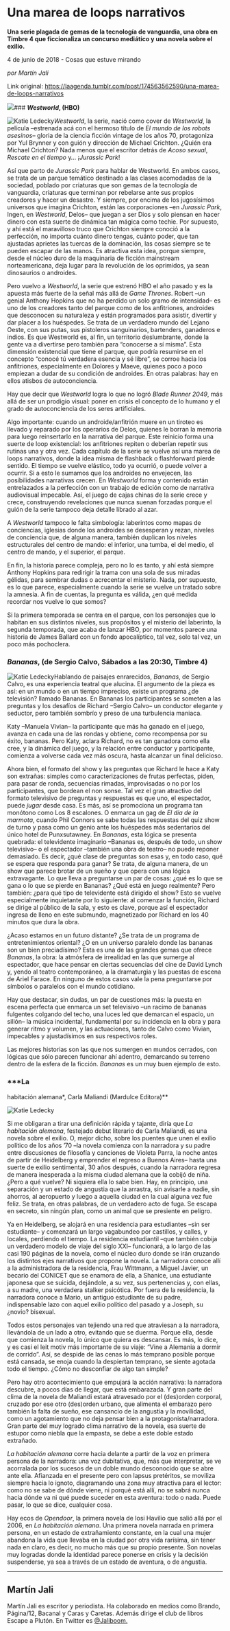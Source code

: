 # Una marea de loops narrativos

**Una serie plagada de gemas de la tecnología de vanguardia, una obra en Timbre 4 que ficcionaliza un concurso mediático y una novela sobre el exilio.**

4 de junio de 2018 - Cosas que estuve mirando

_por Martín Jali_

Link original: https://laagenda.tumblr.com/post/174563562590/una-marea-de-loops-narrativos

![](https://64.media.tumblr.com/55c46e2237aac3860d4c041e031aa893/tumblr_inline_p9taa2H9A41t6q87u_500.jpg)### ***Westworld*, (HBO)**

![Katie Ledecky](https://64.media.tumblr.com/67499d8a9714dc6c117be43952b47775/tumblr_inline_p9szg6Uh1u1t6q87u_400.jpg)*Westworld*,
la serie, nació como cover de *Westworld*,
la película –estrenada acá con el hermoso título de *El
mundo de los robots asesinos*–
gloria de la ciencia ficción vintage de los años 70, protagoniza
por Yul Brynner y con guión y dirección de Michael Crichton. ¿Quién
era Michael Crichton? Nada menos que el escritor detrás de *Acoso
sexual*,
*Rescate en
el tiempo*
y… ¡*Jurassic
Park*! 


Así
que parto de *Jurassic
Park* para
hablar de Westworld. En ambos casos, se trata de un parque temático
destinado a las clases acomodadas de la sociedad, poblado por
criaturas que son gemas de la tecnología de vanguardia, criaturas
que terminan por rebelarse ante sus propios creadores y hacer un
desastre. Y siempre, por encima de los jugosísimos universos que
imagina Crichton, están las corporaciones –en *Jurassic
Park*,
Ingen, en *Westworld*,
Delos– que juegan a ser Dios y solo piensan en hacer dinero con
esta suerte de dinámica tan mágica como techie. Por supuesto, y ahí
está el maravilloso truco que Crichton siempre conoció a la
perfección, no importa cuánto dinero tengas, cuánto poder, que tan
ajustadas aprietes las tuercas de la dominación, las cosas siempre
se te pueden escapar de las manos. Es atractiva esta idea, porque
siempre, desde el núcleo duro de la maquinaria de ficción
mainstream norteamericana, deja lugar para la revolución de los
oprimidos, ya sean dinosaurios o androides.

Pero
vuelvo a *Westworld*,
la serie que estrenó HBO el año pasado y es la apuesta más fuerte
de la señal más allá de *Game
Thrones*.
Robert –un  genial Anthony Hopkins que no ha perdido un solo gramo
de intensidad– es uno de los creadores tanto del parque como de los
anfitriones, androides que desconocen su naturaleza y están
programados para asistir, divertir y dar placer a los huéspedes. Se
trata de un verdadero mundo del Lejano Oeste, con sus putas, sus
pistoleros sanguinarios, bartenders, ganaderos e indios. Es que
Westworld es, al fin, un territorio deslumbrante, donde la gente va a
divertirse pero también para “conocerse a sí misma”. Esta
dimensión existencial que tiene el parque, que podría resumirse en
el concepto “conocé tú verdadera esencia y sé libre”, se
corroe hacia los anfitriones, especialmente en Dolores y Maeve,
quienes poco a poco empiezan a dudar de su condición de androides.
En otras palabras: hay en ellos atisbos de autoconciencia. 


Hay
que decir que *Westworld*
logra lo que no logró *Blade
Runner 2049*,
más allá de ser un prodigio visual: poner en crisis el concepto de
lo humano y el grado de autoconciencia de los seres artificiales.

Algo
importante: cuando un androide/anfitrión muere en un tiroteo es
llevado y reparado por los operarios de Delos, quienes le borran la
memoria para luego reinsertarlo en la narrativa del parque. Este
reinicio forma una suerte de loop existencial: los anfitriones
repiten o deberían repetir sus rutinas una y otra vez. Cada capítulo
de la serie se vuelve así una marea de loops narrativos, donde la
idea misma de flashback o flashforward pierde sentido. El tiempo se
vuelve elástico, todo ya ocurrió, o puede volver a ocurrir. Si a
esto le sumamos que los androides no envejecen, las posibilidades
narrativas crecen. En *Westworld*
forma y contenido están entrelazados a la perfección con un trabajo
de edición como de narrativa audiovisual impecable. Así, el juego
de cajas chinas de la serie crece y crece, construyendo revelaciones
que nunca suenan forzadas porque el guión de la serie tampoco deja
detalle librado al azar.

A
*Westworld*
tampoco le falta simbología: laberintos como mapas de conciencias,
iglesias donde los androides se desesperan y rezan, niveles de
conciencia que, de alguna manera, también duplican los niveles
estructurales del centro de mando: el inferior, una tumba, el del
medio, el centro de mando, y el superior, el parque. 


En
fin, la historia parece compleja, pero no lo es tanto, y ahí está
siempre Anthony Hopkins para redirigir la trama con una sola de sus
miradas gélidas, para sembrar dudas o acrecentar el misterio. Nada,
por supuesto, es lo que parece, especialmente cuando la serie se
vuelve un tratado sobre la amnesia. A fin de cuentas, la pregunta es
válida, ¿en qué medida recordar nos vuelve lo que somos?   


Si
la primera temporada se centra en el parque, con los personajes que
lo habitan en sus distintos niveles, sus propósitos y el misterio
del laberinto, la segunda temporada, que acaba de lanzar HBO, por
momentos parece una historia de James Ballard con un fondo
apocalíptico, tal vez, solo tal vez, un poco más pochoclera.  


### ***Bananas*, (de Sergio Calvo, Sábados a las 20:30, Timbre 4)**

![Katie Ledecky](https://64.media.tumblr.com/0e04f09e63e72ff21b38f916e5afb9e6/tumblr_inline_p9szg7tbqh1t6q87u_400.jpg)Hablando
de paisajes enrarecidos, *Bananas*,
de Sergio Calvo, es una experiencia teatral que alucina. El argumento
de la pieza es así: en un mundo o en un tiempo impreciso, existe un
programa ¿de televisión? llamado Bananas. En Bananas los
participantes se someten a las preguntas y los desafíos de Richard
–Sergio Calvo– un conductor elegante y seductor, pero también
sombrío y preso de una turbulencia maniaca. 


Katy
–Manuela Vivian– la participante que más ha ganado en el juego,
avanza en cada una de las rondas y obtiene, como recompensa por su
éxito, bananas. Pero Katy, aclara Richard, no es tan ganadora como
ella cree, y la dinámica del juego, y la relación entre conductor y
participante, comienza a volverse cada vez más oscura, hasta
alcanzar un final delicioso. 


Ahora
bien, el formato del show y las preguntas que Richard le hace a Katy
son extrañas: simples como caracterizaciones de frutas perfectas,
piden, para pasar de ronda, secuencias rimadas, improvisadas o no por
los participantes, que bordean el non sonse. Tal vez el gran
atractivo del formato televisivo de preguntas y respuestas es que
uno, el espectador, puede *jugar*
desde casa. Es más, así se promociona un programa tan monótono
como Los 8 escalones. O enmarca un gag de *El
día de la marmota*,
cuando Phil Connors se sabe todas las respuestas del quiz show de
turno y pasa como un genio ante los huéspedes más sedentarios del
único hotel de Punxsutawney. En *Bananas*,
esta lógica se presenta quebrada: el televidente imaginario –Bananas
es, después de todo, un show televisivo– o el espectador –también
una obra de teatro– no puede reponer demasiado. Es decir, ¿qué
clase de preguntas son esas y, en todo caso, qué se espera que
responda para ganar? Se trata, de alguna manera, de un show que
parece brotar de un sueño y que opera con una lógica extravagante.
Lo que lleva a preguntarse un par de cosas: ¿qué es lo que se gana
o lo que se pierde en Bananas? ¿Qué está en juego realmente? Pero
también: ¿para qué tipo de televidente está dirigido el show?
Esto se vuelve especialmente inquietante por lo siguiente: al
comenzar la función, Richard se dirige al público de la sala, y
esto es clave, porque así el espectador ingresa de lleno en este
submundo, magnetizado por Richard en los 40 minutos que dura la obra.
 


¿Acaso
estamos en un futuro distante? ¿Se trata de un programa de
entretenimientos oriental? ¿O en un universo paralelo donde las
bananas son un bien preciadísimo? Esta es una de las grandes gemas
que ofrece *Bananas*,
la obra: la atmósfera de irrealidad en las que sumerge al
espectador, que hace pensar en ciertas secuencias del cine de David
Lynch y, yendo al teatro contemporáneo, a la dramaturgia y las
puestas de escena de Ariel Farace. En ninguno de estos casos vale la
pena preguntarse por símbolos o paralelos con el mundo cotidiano.

Hay
que destacar, sin dudas, un par de cuestiones más: la puesta en
escena perfecta que enmarca un set televisivo –un racimo de bananas
fulgentes colgando del techo, una luces led que demarcan el espacio,
un sillón– la música incidental, fundamental por su incidencia en
la obra y para generar ritmo y volumen, y las actuaciones, tanto de
Calvo como Vivian, impecables y ajustadísimos en sus respectivos
roles.

Las
mejores historias son las que nos sumergen en mundos cerrados, con
lógicas que sólo parecen funcionar ahí adentro, demarcando su
terreno dentro de la esfera de la ficción. *Bananas*
es un muy buen ejemplo de esto. 


### ***La
habitación alemana*, Carla Maliandi (Mardulce Editora)**

![Katie Ledecky](https://64.media.tumblr.com/345cd8a12ada791d7eba1c6bbd9c9e7c/tumblr_inline_p9szg7cClt1t6q87u_250.jpg)

Si
me obligaran a tirar una definición rápida y tajante, diría que *La
habitación alemana*,
festejado debut literario de Carla Maliandi, es una novela sobre el
exilio. O, mejor dicho, sobre los puentes que unen el exilio político
de los años ’70 –la novela comienza con la narradora y su padre
entre discusiones de filosofía y canciones de Violeta Parra, la
noche antes de partir de Heidelberg y emprender el regreso a Buenos
Aires– hasta una suerte de exilio sentimental, 30 años después,
cuando la narradora regresa de manera inesperada a la misma ciudad
alemana que la cobijó de niña. ¿Pero a qué vuelve? Ni siquiera
ella lo sabe bien. Hay, en principio, una separación y un estado de
angustia que la arrastra, sin avisarle a nadie, sin ahorros, al
aeropuerto y luego a aquella ciudad en la cual alguna vez fue feliz.
Se trata, en otras palabras, de un verdadero acto de fuga. Se escapa
en secreto, sin ningún plan, como un animal que se presiente en
peligro. 

Ya
en Heidelberg, se alojará en una residencia para estudiantes –sin
ser estudiante– y comenzará un largo vagabundeo por castillos, y
calles, y locales, perdiendo el tiempo. La residencia estudiantil
–que también cobija un verdadero modelo de viaje del siglo XXI–
funcionará, a lo largo de las casi 190 páginas de la novela, como
el núcleo duro donde se irán cruzando los distintos ejes narrativos
que propone la novela. La narradora conoce allí a la administradora
de la residencia, Frau Wittmann, a Miguel Javier, un becario del
CONICET que se enamora de ella, a Shanice, una estudiante japonesa
que se suicida, dejándole, a su vez, sus pertenencias y, con ellas,
a su madre, una verdadera stalker psicótica. Por fuera de la
residencia, la narradora conoce a Mario, un antiguo estudiante de su
padre, indispensable lazo con aquel exilio político del pasado y a
Joseph, su ¿novio? bisexual. 


Todos
estos personajes van tejiendo una red que atraviesan a la narradora,
llevándola de un lado a otro, evitando que se duerma. Porque ella,
desde que comienza la novela, lo único que quiera es descansar. Es
más, lo dice, y es casi el leit motiv más importante de su viaje:
“Vine a Alemania a dormir de corrido”. Así, se despide de las
cenas lo más temprano posible porque está cansada, se enoja cuando
la despiertan temprano, se siente agotada todo el tiempo. ¿Cómo no
desconfiar de algo tan simple? 


Pero
hay otro acontecimiento que empujará la acción narrativa: la
narradora descubre, a pocos días de llegar, que está embarazada. Y
gran parte del clima de la novela de Maliandi estará atravesado por
el (des)orden corporal, cruzado por ese otro (des)orden urbano, que
alimenta el embarazo pero también la falta de sueño, ese cansancio
de la angustia y la movilidad, como un agotamiento que no deja pensar
bien a la protagonista/narradora. Gran parte del muy logrado clima
narrativo de la novela, esa suerte de estupor como niebla que la
empasta, se debe a este doble estado extrañado.

*La
habitación alemana*
corre hacia delante a partir  de la voz en primera persona de la
narradora: una voz dubitativa, que, más que interpretar, se ve
acorralada por los sucesos de un doble mundo desconocido que se abre
ante ella. Afianzada en el presente pero con lapsus pretéritos, se
moviliza siempre hacia lo ignoto, diagramando una zona muy atractiva
para el lector: como no se sabe de dónde viene, ni porqué está
allí, no se sabrá nunca hacia dónde va ni qué puede suceder en
esta aventura: todo o nada. Puede pasar, lo que se dice, cualquier
cosa. 


Hay
ecos de *Opendoor*,
la primera novela de Iosi Havilio que salió allá por el 2006, en *La
habitación alemana*.
Una primera novela narrada en primera persona, en un estado de
extrañamiento constante, en la cual una mujer abandona la vida que
llevaba en la ciudad por otra vida rarísima, sin tener nada en
claro, es decir, no mucho más que su propio presente. Son novelas
muy logradas donde la identidad parece ponerse en crisis y la
decisión suspenderse, ya sea a través de un estado de aventura, o
de angustia.  




---

 Martín Jali
------------

Martín Jali es escritor y periodista. Ha colaborado en medios como Brando, Página/12, Bacanal y Caras y Caretas. Además dirige el club de libros Escape a Plutón. En Twitter es [@Jaliboom.](https://twitter.com/Jaliboom?lang=es) 

